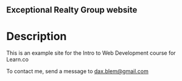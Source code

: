 Exceptional Realty Group website
---

# Description

This is an example site for the Intro to Web Development course for Learn.co

To contact me, send a message to dax.blem@gmail.com
